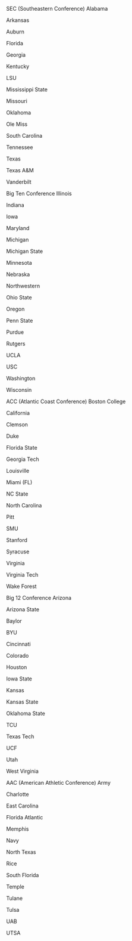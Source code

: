 SEC (Southeastern Conference)
Alabama

Arkansas

Auburn

Florida

Georgia

Kentucky

LSU

Mississippi State

Missouri

Oklahoma

Ole Miss

South Carolina

Tennessee

Texas

Texas A&M

Vanderbilt

Big Ten Conference
Illinois

Indiana

Iowa

Maryland

Michigan

Michigan State

Minnesota

Nebraska

Northwestern

Ohio State

Oregon

Penn State

Purdue

Rutgers

UCLA

USC

Washington

Wisconsin

ACC (Atlantic Coast Conference)
Boston College

California

Clemson

Duke

Florida State

Georgia Tech

Louisville

Miami (FL)

NC State

North Carolina

Pitt

SMU

Stanford

Syracuse

Virginia

Virginia Tech

Wake Forest

Big 12 Conference
Arizona

Arizona State

Baylor

BYU

Cincinnati

Colorado

Houston

Iowa State

Kansas

Kansas State

Oklahoma State

TCU

Texas Tech

UCF

Utah

West Virginia

AAC (American Athletic Conference)
Army

Charlotte

East Carolina

Florida Atlantic

Memphis

Navy

North Texas

Rice

South Florida

Temple

Tulane

Tulsa

UAB

UTSA